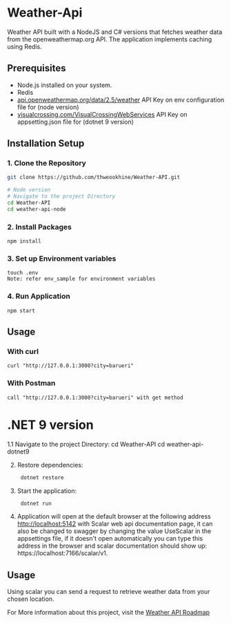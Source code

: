 # Weather-Api

Weather API built with a NodeJS and C# versions that fetches weather data from the openweathermap.org API. The application implements caching using Redis.

## Prerequisites

- Node.js installed on your system.
- Redis
- [api.openweathermap.org/data/2.5/weather](https://api.openweathermap.org/data/2.5/weather) API Key on env configuration file for (node version)
- [visualcrossing.com/VisualCrossingWebServices](https://www.visualcrossing.com/weather-api) API Key on appsetting.json file for (dotnet 9 version)

## Installation Setup

### 1. Clone the Repository

```bash
git clone https://github.com/thweookhine/Weather-API.git

# Node version
# Navigate to the project Directory
cd Weather-API
cd weather-api-node
```

### 2. Install Packages

```
npm install
```

### 3. Set up Environment variables

```
touch .env
Note: refer env_sample for environment variables
```

### 4. Run Application

```
npm start
```

## Usage

### With curl

```
curl "http://127.0.0.1:3000?city=barueri"
```

### With Postman

```
call "http://127.0.0.1:3000?city=barueri" with get method
```

# .NET 9 version

1.1 Navigate to the project Directory:
cd Weather-API
cd weather-api-dotnet9

2. Restore dependencies:
   ```bash
    dotnet restore
    ```
3. Start the application:
   ```bash
    dotnet run

3. Application will open at the default browser at the following address [http://localhost:5142](https://localhost:7166/scalar/v1) with Scalar web api documentation page, it can also be changed to swagger by changing the value UseScalar in the appsettings file, if it doesn't open automatically you can type this address in the browser and scalar documentation should show up: https://localhost:7166/scalar/v1.

## Usage

Using scalar you can send a request to retrieve weather data from your chosen location.

For More information about this project, visit the [Weather API Roadmap](https://roadmap.sh/projects/weather-api-wrapper-service)
